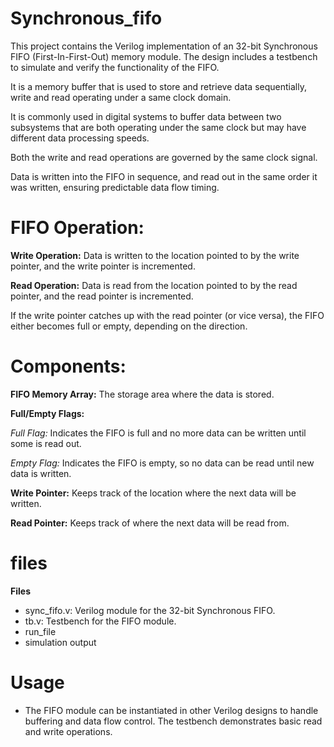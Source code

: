 # Synchronous_fifo
This project contains the Verilog implementation of an 32-bit Synchronous FIFO (First-In-First-Out) memory module. The design includes a testbench to simulate and verify the functionality of the FIFO.

It is a memory buffer that is used to store and retrieve data sequentially, write and read operating under a same clock domain.

It is commonly used in digital systems to buffer data between two subsystems that are both operating under the same clock but may have different data processing speeds.

Both the write and read operations are governed by the same clock signal.

Data is written into the FIFO in sequence, and read out in the same order it was written, ensuring predictable data flow timing.


# FIFO Operation:

**Write Operation:** Data is written to the location pointed to by the write pointer, and the write pointer is incremented.

**Read Operation:**  Data is read from the location pointed to by the read pointer, and the read pointer is incremented.

If the write pointer catches up with the read pointer (or vice versa), the FIFO either becomes full or empty, depending on the direction.

# Components:

**FIFO Memory Array:** The storage area where the data is stored.

**Full/Empty Flags:**

*Full Flag:* Indicates the FIFO is full and no more data can be written until some is read out.

*Empty Flag:* Indicates the FIFO is empty, so no data can be read until new data is written.

**Write Pointer:** Keeps track of the location where the next data will be written.

**Read Pointer:** Keeps track of where the next data will be read from.

# files 
**Files**
- sync_fifo.v: Verilog module for the 32-bit Synchronous FIFO.
- tb.v: Testbench for the FIFO module.
- run_file
- simulation output

# Usage
- The FIFO module can be instantiated in other Verilog designs to handle buffering and data flow control. The testbench demonstrates basic read and write operations.

